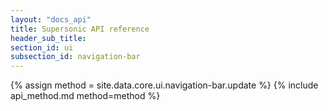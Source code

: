 ```yaml
---
layout: "docs_api"
title: Supersonic API reference
header_sub_title: 
section_id: ui
subsection_id: navigation-bar
---
```


{% assign method = site.data.core.ui.navigation-bar.update %}
{% include api_method.md method=method %}
